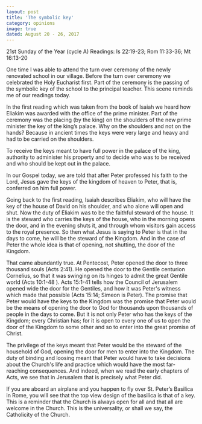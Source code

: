 ```yaml
---
layout: post
title: 'The symbolic key'
category: opinions
image: true
dated: August 20 - 26, 2017
---
```


21st Sunday of the Year (cycle A)
Readings:	Is 22:19-23; Rom 11:33-36; Mt 16:13-20

One time I was able to attend the turn over ceremony of the newly renovated school in our village.  Before the turn over ceremony we celebrated the Holy Eucharist first. Part of the ceremony is the passing of the symbolic key of the school to the principal teacher.  This scene reminds me of our readings today.

In the first reading which was taken from the book of Isaiah we heard how Eliakim was awarded with the office of the prime minister.  Part of the ceremony was the placing (by the king) on the shoulders of the new prime minister the key of the king’s palace.  Why on the shoulders and not on the hands?  Because in ancient times the keys were very large and heavy and had to be carried on the shoulders.

To receive the keys meant to have full power in the palace of the king, authority to administer his property and to decide who was to be received and who should be kept out in the palace.

In our Gospel today, we are told that after Peter professed his faith to the Lord, Jesus gave the keys of the kingdom of heaven to Peter, that is, conferred on him full power.

Going back to the first reading, Isaiah describes Eliakim, who will have the key of the house of David on his shoulder, and who alone will open and shut. Now the duty of Eliakim was to be the faithful steward of the house. It is the steward who carries the keys of the house, who in the morning opens the door, and in the evening shuts it, and through whom visitors gain access to the royal presence. So then what Jesus is saying to Peter is that in the days to come, he will be the steward of the Kingdom. And in the case of Peter the whole idea is that of opening, not shutting, the door of the Kingdom.

That came abundantly true. At Pentecost, Peter opened the door to three thousand souls (Acts 2:41). He opened the door to the Gentile centurion Cornelius, so that it was swinging on its hinges to admit the great Gentile world (Acts 10:1-48 ). Acts 15:1-41 tells how the Council of Jerusalem opened wide the door for the Gentiles, and how it was Peter's witness which made that possible (Acts 15:14; Simeon is Peter). The promise that Peter would have the keys to the Kingdom was the promise that Peter would be the means of opening the door to God for thousands upon thousands of people in the days to come. But it is not only Peter who has the keys of the Kingdom; every Christian has; for it is open to every one of us to open the door of the Kingdom to some other and so to enter into the great promise of Christ.

The privilege of the keys meant that Peter would be the steward of the household of God, opening the door for men to enter into the Kingdom. The duty of binding and loosing meant that Peter would have to take decisions about the Church's life and practice which would have the most far-reaching consequences. And indeed, when we read the early chapters of Acts, we see that in Jerusalem that is precisely what Peter did.

If you are aboard an airplane and you happen to fly over St. Peter’s Basilica in Rome, you will see that the top view design of the basilica is that of a key.  This is a reminder that the Church is always open for all and that all are welcome in the Church.  This is the universality, or shall we say, the Catholicity of the Church.

